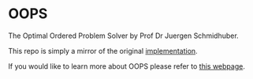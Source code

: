 # OOPS
 The Optimal Ordered Problem Solver by Prof Dr Juergen Schmidhuber.

 This repo is simply a mirror of the original [implementation](https://people.idsia.ch/~juergen/oopscode.c).

 If you would like to learn more about OOPS please  refer to [this webpage](https://people.idsia.ch/~juergen/oops.html).

